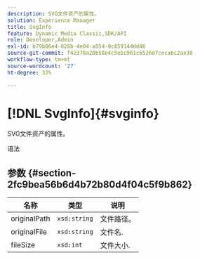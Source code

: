 ```yaml
---
description: SVG文件资产的属性。
solution: Experience Manager
title: SvgInfo
feature: Dynamic Media Classic,SDK/API
role: Developer,Admin
exl-id: b79b06e4-028b-4e04-a554-0c859144dd46
source-git-commit: f42378a20b58e4c5ebc961c6526d7cecabc2ae38
workflow-type: tm+mt
source-wordcount: '27'
ht-degree: 33%

---
```


# [!DNL SvgInfo]{#svginfo}

SVG文件资产的属性。

语法

## 参数 {#section-2fc9bea56b6d4b72b80d4f04c5f9b862}

| 名称 | 类型 | 说明 |
|---|---|---|
| originalPath | `xsd:string` | 文件路径。 |
| originalFile | `xsd:string` | 文件名. |
| fileSize | `xsd:int` | 文件大小. |
